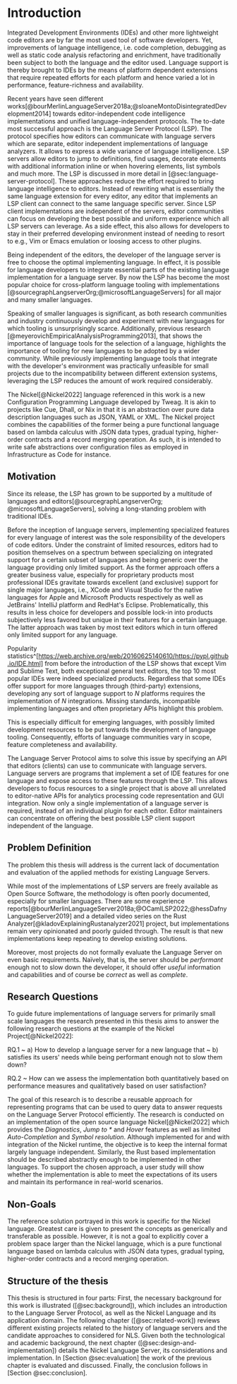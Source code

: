 # Introduction

Integrated Development Environments (IDEs) and other more lightweight code editors are by far the most used tool of software developers.
Yet, improvements of language intelligence, i.e. code completion, debugging as well as static code analysis refactoring and enrichment, have traditionally been subject to both the language and the editor used.
Language support is thereby brought to IDEs by the means of platform dependent extensions that require repeated efforts for each platform and hence varied a lot in performance, feature-richness and availability.
<!-- Comparison here? -->
Recent years have seen different works[@bourMerlinLanguageServer2018a;@sloaneMontoDisintegratedDevelopment2014] towards editor-independent code intelligence implementations and unified language-independent protocols.
The to-date most successful approach is the Language Server Protocol (LSP).
The protocol specifies how editors can communicate with language servers which are separate, editor independent implementations of language analyzers.
It allows to express a wide variance of language intelligence.
LSP servers allow editors to jump to definitions, find usages, decorate elements with additional information inline or when hovering elements, list symbols and much more.
The LSP is discussed in more detail in [@sec:language-server-protocol].
These approaches reduce the effort required to bring language intelligence to editors.
Instead of rewriting what is essentially the same language extension for every editor, any editor that implements an LSP client can connect to the same language specific server.
Since LSP client implementations are independent of the servers, editor communities can focus on developing the best possible and uniform experience which all LSP servers can leverage.
As a side effect, this also allows for developers to stay in their preferred developing environment instead of needing to resort to e.g., Vim or Emacs emulation or loosing access to other plugins.

<!-- graphic here or in the backgroudn chapter -->
Being independent of the editors, the developer of the language server is free to choose the optimal implementing language.
In effect, it is possible for language developers to integrate essential parts of the existing language implementation for a language server.
By now the LSP has become the most popular choice for cross-platform language tooling with implementations [@sourcegraphLangserverOrg;@microsoftLanguageServers] for all major and many smaller languages.

Speaking of smaller languages is significant, as both research communities and industry continuously develop and experiment with new languages for which tooling is unsurprisingly scarce.
Additionally, previous research [@meyerovichEmpiricalAnalysisProgramming2013], that shows the importance of language tools for the selection of a language, highlights the importance of tooling for new languages to be adopted by a wider community.
While previously implementing language tools that integrate with the developer's environment was practically unfeasible for small projects due to the incompatibility between different extension systems, leveraging the LSP reduces the amount of work required considerably.

The Nickel[@Nickel2022] language referenced in this work is a new Configuration Programming Language developed by Tweag.
It is akin to projects like Cue, Dhall, or Nix in that it is an abstraction over pure data description languages such as JSON, YAML or XML.
The Nickel project combines the capabilities of the former being a pure functional language based on lambda calculus with JSON data types, gradual typing, higher-order contracts and a record merging operation.
As such, it is intended to write safe abstractions over configuration files as employed in Infrastructure as Code for instance.

## Motivation

Since its release, the LSP has grown to be supported by a multitude of languages and editors[@sourcegraphLangserverOrg; @microsoftLanguageServers], solving a long-standing problem with traditional IDEs.

Before the inception of language servers, implementing specialized features for every language of interest was the sole responsibility of the developers of code editors.
Under the constraint of limited resources, editors had to position themselves on a spectrum between specializing on integrated support for a certain subset of languages and being generic over the language providing only limited support.
As the former approach offers a greater business value, especially for proprietary products most professional IDEs gravitate towards excellent (and exclusive) support for single major languages, i.e., XCode and Visual Studio for the native languages for Apple and Microsoft Products respectively as well as JetBrains' IntelliJ platform and RedHat's Eclipse.
Problematically, this results in less choice for developers and possible lock-in into products subjectively less favored but unique in their features for a certain language.
The latter approach was taken by most text editors which in turn offered only limited support for any language.

Popularity statistics^[https://web.archive.org/web/20160625140610/https://pypl.github.io/IDE.html] from before the introduction of the LSP shows that except Vim and Sublime Text, both exceptional general text editors, the top 10 most popular IDEs were indeed specialized products.
Regardless that some IDEs offer support for more languages through (third-party) extensions, developing any sort of language support to $N$ platforms requires the implementation of $N$ integrations.
Missing standards, incompatible implementing languages and often proprietary APIs highlight this problem.

This is especially difficult for emerging languages, with possibly limited development resources to be put towards the development of language tooling.
Consequently, efforts of language communities vary in scope, feature completeness and availability.

The Language Server Protocol aims to solve this issue by specifying an API that editors (clients) can use to communicate with language servers.
Language servers are programs that implement a set of IDE features for one language and expose access to these features through the LSP.
This allows developers to focus resources to a single project that is above all unrelated to editor-native APIs for analytics processing code representation and GUI integration.
Now only a single implementation of a language server is required, instead of an individual plugin for each editor.
Editor maintainers can concentrate on offering the best possible LSP client support independent of the language.

## Problem Definition

The problem this thesis will address is the current lack of documentation and evaluation of the applied methods for existing Language Servers.

While most of the implementations of LSP servers are freely available as Open Source Software, the methodology is often poorly documented, especially for smaller languages.
There are some experience reports[@bourMerlinLanguageServer2018a;@OCamlLSP2022;@hessDafnyLanguageServer2019] and a detailed video series on the Rust Analyzer[@kladovExplainingRustanalyzer2021] project, but implementations remain very opinionated and poorly guided through.
The result is that new implementations keep repeating to develop existing solutions.

Moreover, most projects do not formally evaluate the Language Server on even basic requirements.
Naïvely, that is, the server should be *performant* enough not to slow down the developer, it should offer *useful* information and capabilities and of course be *correct* as well as *complete*.

## Research Questions

To guide future implementations of language servers for primarily small scale languages the research presented in this thesis aims to answer the following research questions at the example of the Nickel Project[@Nickel2022]:

RQ.1
  ~ a) How to develop a language server for a new language that
  ~ b) satisfies its users' needs while being performant enough not to slow them down?

RQ.2
  ~ How can we assess the implementation both quantitatively based on performance measures and qualitatively based on user satisfaction?


The goal of this research is to describe a reusable approach for representing programs that can be used to query data to answer requests on the Language Server Protocol efficiently. 
The research is conducted on an implementation of the open source language Nickel[@Nickel2022] which provides the *Diagnostics*, *Jump to \** and *Hover* features as well as limited *Auto-Completion* and *Symbol resolution*.
Although implemented for and with integration of the Nickel runtime, the objective is to keep the internal format largely language independent.
Similarly, the Rust based implementation should be described abstractly enough to be implemented in other languages.
To support the chosen approach, a user study will show whether the implementation is able to meet the expectations of its users and maintain its performance in real-world scenarios.

## Non-Goals

The reference solution portrayed in this work is specific for the Nickel language.
Greatest care is given to present the concepts as generically and transferable as possible.
However, it is not a goal to explicitly cover a problem space larger than the Nickel language, which is a pure functional language based on lambda calculus with JSON data types, gradual typing, higher-order contracts and a record merging operation.


## Structure of the thesis

This thesis is structured in four parts:
First, the necessary background for this work is illustrated ([@sec:background]), which includes an introduction to the Language Server Protocol, as well as the Nickel Language and its application domain.
The following chapter ([@sec:related-work]) reviews different existing projects related to the history of language servers and the candidate approaches to considered for NLS.
Given both the technological and academic background, the next chapter ([@sec:design-and-implementation]) details the Nickel Language Server, its considerations and implementation.
In [Section @sec:evaluation] the work of the previous chapter is evaluated and discussed.
Finally, the conclusion follows in [Section @sec:conclusion].
